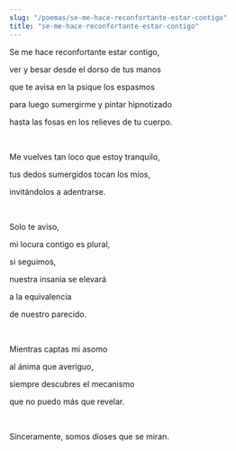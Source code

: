 ```yaml
---
slug: "/poemas/se-me-hace-reconfortante-estar-contigo"
title: "se-me-hace-reconfortante-estar-contigo"
---
```

Se me hace reconfortante estar contigo,

ver y besar desde el dorso de tus manos

que te avisa en la psique los espasmos

para luego sumergirme y pintar hipnotizado

hasta las fosas en los relieves de tu cuerpo.

&nbsp;

Me vuelves tan loco que estoy tranquilo,

tus dedos sumergidos tocan los míos,

invitándolos a adentrarse.

&nbsp;

Solo te aviso,

mi locura contigo es plural,

si seguimos, 

nuestra insania se elevará

a la equivalencia 

de nuestro parecido.

&nbsp;

Mientras captas mi asomo 

al ánima que averiguo,

siempre descubres el mecanismo

que no puedo más que revelar.

&nbsp;

Sinceramente, somos dioses que se miran.